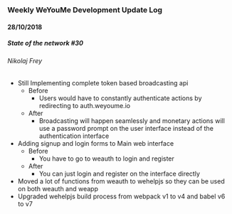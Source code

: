 ### Weekly WeYouMe Development Update Log

#### 28/10/2018 
##### State of the network #30

###### Nikolaj Frey
* Still Implementing complete token based broadcasting api
	* Before
		* Users would have to constantly authenticate actions by redirecting to auth.weyoume.io
	* After
		* Broadcasting will happen seamlessly and monetary actions will use a password prompt on the user interface instead of the authentication interface 
* Adding signup and login forms to Main web interface
	* Before
		* You have to go to weauth to login and register
	* After
		* You can just login and register on the interface directly
* Moved a lot of functions from weauth to wehelpjs so they can be used on both weauth and weapp
* Upgraded wehelpjs build process from webpack v1 to v4 and babel v6 to v7